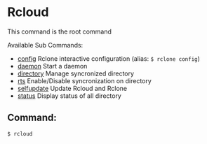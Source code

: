 # Rcloud
This command is the root command

Available Sub Commands:
- [config](config) Rclone interactive configuration (alias: `$ rclone config`)
- [daemon](daemon) Start a daemon
- [directory](directory) Manage syncronized directory
- [rts](rts) Enable/Disable syncronization on directory
- [selfupdate](selfupdate) Update Rcloud and Rclone
- [status](status) Display status of all directory

## Command:
`$ rcloud`